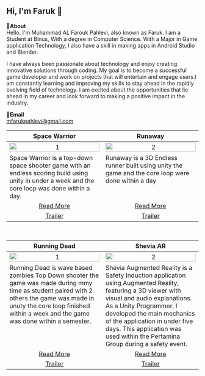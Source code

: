 Hi, I'm Faruk 👋
---
**📌About** <br>
Hello, I'm Muhammad AL Farouk Pahlevi, also known as Faruk. I am a Student at Binus, With a degree in Computer Science. With a Major in Game application Technology, I also have a skill in making apps in Android Studio and Blender.

I have always been passionate about technology and enjoy creating innovative solutions through coding. My goal is to become a successful game developer and work on projects that will entertain and engage users.I am constantly learning and improving my skills to stay ahead in the rapidly evolving field of technology. I am excited about the opportunities that lie ahead in my career and look forward to making a positive impact in the industry.

**📩Email** <br>
mfarukpahlevi@gmail.com
<br>

<table width="100%">
  <thead>
    <tr>
      <th width="50%" align="center"><a>Space Warrior </a></th> <!--tittle-->
      <th width="50%" align="center"><a>Runaway</a></th> <!--tittle-->
    </tr>
  </thead>
  <tbody>
    <tr>
      <td align="center">
        <img src="https://github.com/user-attachments/assets/b2986fb4-caf3-4ac5-a063-d13963531e87" alt="1" style="width:100%;height:auto;">
      </td>
      <td align="center">
        <img src="https://github.com/user-attachments/assets/06a56f89-609a-4a04-a29c-9b3a6d177bf8" alt="2" style="width:100%;height:auto;">
      </td>
    </tr>
    <tr>
      <td valign="text-top">Space Warrior is a top-down space shooter game with an endless scoring build using unity in under a week and the core loop was done within a day. </td> <!--desc-->
      <td valign="text-top">Runaway is a 3D Endless runner built using unity the game and the core loop were done within a day</td> <!--desc-->
    </tr>
    <tr>
      <td align="center"><a href="https://github.com/fajarnadril/Project-Stir">Read More</a></td> <!--link1-->
      <td align="center"><a href="https://u2studio.itch.io/hopeless">Read More</a></td> <!--link2-->
    </tr>
    <tr>
      <td align="center"><a href="https://www.youtube.com/watch?v=UWn3G_PZ_fA">Trailer</a></td> <!--link1-->
      <td align="center"><a href="https://www.youtube.com/watch?v=MXbSJmlWlX0">Trailer</a></td> <!--link2-->
    </tr>
  </tbody>
</table>


<br>


<table width="100%">
  <thead>
    <tr>
      <th width="50%" align="center"><a>Running Dead</a></th> <!--tittle 3-->
      <th width="50%" align="center"><a>Shevia AR</a></th> <!--tittle 4-->
    </tr>
  </thead>
  <tbody>
    <tr>
      <td align="center">
        <img src="https://www.shevia.id/assets/img/product/shevia-fire/3.png" alt="1" style="width:100%;height:auto;">
      </td>
      <td align="center">
        <img src="https://www.shevia.id/assets/img/product/shevia-ar/1.png" alt="2" style="width:100%;height:auto;">
      </td>
    </tr>
    <tr>
      <td valign="text-top">Running Dead is wave based zombies Top Down shooter the game was made during mmy time as student paired with 2 others the game was made in unuty the core loop finished within a week and the game was done within a semester.</td> <!--desc-->
      <td valign="text-top">Shevia Augmented Reality is a Safety Induction application using Augmented Reality, featuring a 3D viewer with visual and audio explanations. As a Unity Programmer, I developed the main mechanics of the application in under five days. This application was used within the Pertamina Group during a safety event.</td> <!--desc-->
    </tr>
    <tr>
      <td align="center"><a href="https://www.shevia.id/Product/SheviaFire">Read More</a></td> <!--link 3-->
      <td align="center"><a href="https://www.shevia.id/Product/SheviaAR">Read More</a></td> <!--link 4-->
    </tr>
    <tr>
      <td align="center"><a href="https://youtu.be/U301oBPnyCg">Trailer</a></td> <!--link 3-->
      <td align="center"><a href="https://youtu.be/6mlfc1Shwas">Trailer</a></td> <!--link 4-->
    </tr>
  </tbody>
</table>
